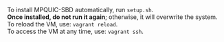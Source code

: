 To install MPQUIC-SBD automatically, run `setup.sh`.  
**Once installed, do not run it again**; otherwise, it will overwrite the system.  
To reload the VM, use: `vagrant reload`.  
To access the VM at any time, use: `vagrant ssh`.
